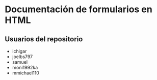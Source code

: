 # Documentación de formularios en HTML

## Usuarios del repositorio

* ichigar
* joelbs797
* samuel
* moni1992ka
* mmichael110

